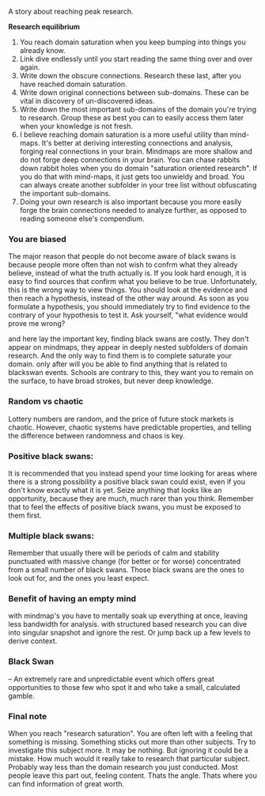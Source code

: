 A story about reaching peak research.<!--more-->

**Research equilibrium**

1. You reach domain saturation when you keep bumping into things you already know.
2. Link dive endlessly until you start reading the same thing over and over again.
3. Write down the obscure connections. Research these last, after you have reached domain saturation.
4. Write down original connections between sub-domains. These can be vital in discovery of un-discovered ideas.
5. Write down the most important sub-domains of the domain you're trying to research. Group these as best you can to easily access them later when your knowledge is not fresh.
6. I believe reaching domain saturation is a more useful utility than mind-maps. It's better at deriving interesting connections and analysis, forging real connections in your brain. Mindmaps are more shallow and do not forge deep connections in your brain. You can chase rabbits down rabbit holes when you do domain "saturation oriented research". If you do that with mind-maps, it just gets too unwieldy and broad. You can always create another subfolder in your tree list without obfuscating the important sub-domains.
7. Doing your own research is also important because you more easily forge the brain connections needed to analyze further, as opposed to reading someone else's compendium.

### You are biased
The major reason that people do not become aware of black swans is because people more often than not wish to confrm what they already believe, instead of what the truth actually is. If you look hard enough, it is easy to find sources that confirm what you believe to be true.
Unfortunately, this is the wrong way to view things. You should look at the evidence and then reach a hypothesis, instead of the other way around. As soon as you formulate a hypothesis, you should immediately try to find evidence to the contrary of your hypothesis to test it. Ask yourself, "what evidence would prove me wrong?

and here lay the important key, finding black swans are costly. They don't appear on mindmaps, they appear in deeply nested subfolders of domain research. And the only way to find them is to complete saturate your domain. only after will you be able to find anything that is related to blackswan events. Schools are contrary to this, they want you to remain on the surface, to have broad strokes, but never deep knowledge.

### Random vs chaotic
Lottery numbers are random, and the price of future stock markets is chaotic. However, chaotic systems have predictable properties, and telling the difference between randomness and chaos is key.

### Positive black swans:
It is recommended that you instead spend your time looking for areas where there is a strong possibility a positive black swan could exist, even if you don't know exactly what it is yet. Seize anything that looks like an opportunity, because they are much, much rarer than you think. Remember that to feel the effects of positive black swans, you must be exposed to them first.

### Multiple black swans:
Remember that usually there will be periods of calm and stability punctuated with massive change (for better or for worse) concentrated from a small number of black swans. Those black swans are the ones to look out for, and the ones you least expect.

### Benefit of having an empty mind
with mindmap's you have to mentally soak up everything at once, leaving less bandwidth for analysis. with structured based research you can dive into singular snapshot and ignore the rest. Or jump back up a few levels to derive context.

### Black Swan
 – An extremely rare and unpredictable event which offers great opportunities to those few who spot it and who take a small, calculated gamble.

### Final note
When you reach "research saturation". You are often left with a feeling that something is missing. Something sticks out more than other subjects. Try to investigate this subject more. It may be nothing. But ignoring it could be a mistake. How much would it really take to research that particular subject. Probably way less than the domain research you just conducted. Most people leave this part out, feeling content. Thats the angle. Thats where you can find information of great worth.
